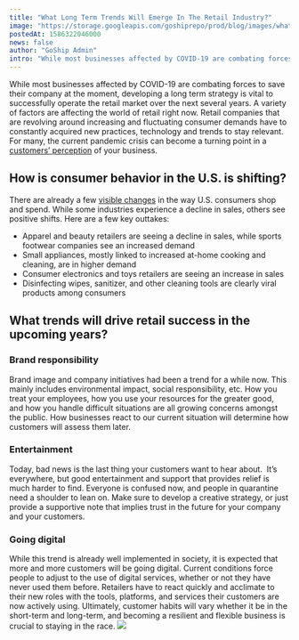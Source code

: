 ```yaml
---
title: "What Long Term Trends Will Emerge In The Retail Industry?"
image: "https://storage.googleapis.com/goshiprepo/prod/blog/images/what-long-term-trends-will-emerge-in-retail-industry.jpg"
postedAt: 1586322046000
news: false
author: "GoShip Admin"
intro: "While most businesses affected by COVID-19 are combating forces to save their company at the moment, developing a long term strategy is vital to successfully operate the retail market over the next several years. A variety of factors are affecting the world of retail right now. Retail companies that are revolving around increasing and fluctuating consumer demands have to constantly acquired new practices, technology and trends to stay relevant. For many, the current pandemic crisis can become a turning poin"
---
```

While most businesses affected by COVID-19 are combating forces to save their company at the moment, developing a long term strategy is vital to successfully operate the retail market over the next several years. A variety of factors are affecting the world of retail right now. Retail companies that are revolving around increasing and fluctuating consumer demands have to constantly acquired new practices, technology and trends to stay relevant. For many, the current pandemic crisis can become a turning point in a [customers’ perception](https://www.goship.com/blog/how-can-small-businesses-survive-coronavirus-recession/) of your business.

How is consumer behavior in the U.S. is shifting?
-------------------------------------------------

There are already a few [visible changes](https://www.npd.com/wps/portal/npd/us/news/coronavirus/) in the way U.S. consumers shop and spend. While some industries experience a decline in sales, others see positive shifts. Here are a few key outtakes:

*   Apparel and beauty retailers are seeing a decline in sales, while sports footwear companies see an increased demand
*   Small appliances, mostly linked to increased at-home cooking and cleaning, are in higher demand
*   Consumer electronics and toys retailers are seeing an increase in sales
*   Disinfecting wipes, sanitizer, and other cleaning tools are clearly viral products among consumers

What trends will drive retail success in the upcoming years?
------------------------------------------------------------

### Brand responsibility

Brand image and company initiatives had been a trend for a while now. This mainly includes environmental impact, social responsibility, etc. How you treat your employees, how you use your resources for the greater good, and how you handle difficult situations are all growing concerns amongst the public. How businesses react to our current situation will determine how customers will assess them later.

### Entertainment

Today, bad news is the last thing your customers want to hear about.  It’s everywhere, but good entertainment and support that provides relief is much harder to find. Everyone is confused now, and people in quarantine need a shoulder to lean on. Make sure to develop a creative strategy, or just provide a supportive note that implies trust in the future for your company and your customers.

### Going digital

While this trend is already well implemented in society, it is expected that more and more customers will be going digital. Current conditions force people to adjust to the use of digital services, whether or not they have never used them before. Retailers have to react quickly and acclimate to their new roles with the tools, platforms, and services their customers are now actively using. Ultimately, customer habits will vary whether it be in the short-term and long-term, and becoming a resilient and flexible business is crucial to staying in the race. [![](https://www.goship.com/wp-content/uploads/2021/02/1ace89b4-fe28-40ff-a2a7-4cddc60fc9ec.png)](https://www.goship.com/)
